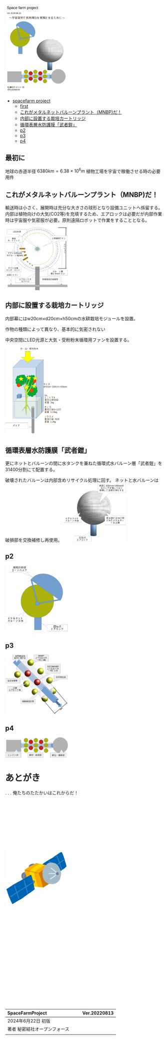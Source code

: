 
<img alt="picture 10" src="images/96f55ec60b3b4d0e7e4404a2c6d20aa2d54dd15c3e83a147f350385419b3c567.png" width="200" />  

<div class="page"/>

- [spacefarm project](#spacefarm-project)
  - [first](#first)
  - [これがメタルネットバルーンプラント（MNBP)だ！](#これがメタルネットバルーンプラントmnbpだ)
  - [内部に設置する栽培カートリッジ](#内部に設置する栽培カートリッジ)
  - [循環表層水防護膜「武者鎧」](#循環表層水防護膜武者鎧)
  - [p2](#p2)
  - [p3](#p3)
  - [p4](#p4)

<div class="page"/>

## 最初に
地球の赤道半径 $6380km = 6.38\times10^{6}m$
植物工場を宇宙で稼働させる時の必要用件

<div class="page"/>

## これがメタルネットバルーンプラント（MNBP)だ！


輸送時は小さく、展開時は充分な大きさの球形となり設備ユニットへ係留する。
内部は植物向けの大気(CO2等)を充填するため、エアロックは必要だが内部作業時は宇宙服や気密服が必要。原則遠隔ロボットで作業をすることとなる。

<img alt="picture 2" src="images/25f4535a3c55a2c88ccf4616957072468aabb963c64bad08e63940ae5e901ba4.jpg" width="200" />  

<div class="page"/>

## 内部に設置する栽培カートリッジ

内部幕にはw20cm×d20cm×h50cmの水耕栽培モジュールを設置。


作物の種類によって異なり、基本的に気密されない


中央空間にLED光源と大気・受粉粉末循環用ファンを設置する。

<img alt="picture 3" src="images/a2afcb1f66f05b4dd54cdc6a2e807e91f5db20e3244f4ba7c29af2ee8c8a179d.png" width="200" />  

<div class="page"/>

## 循環表層水防護膜「武者鎧」

更にネットとバルーンの間に水タンクを兼ねた循環式水バルーン層「武者鎧」を31400分割にて配置する。


破壊されたバルーンは内部含めリサイクル処理に回す。
ネットと水バルーンは破損部を交換補修し再使用。
<img alt="picture 4" src="images/e9805415527ece2a4c6eafb91cdaa828f8bad115a1d9a04457730ef9fde03c50.png" width="200" />  

<div class="page"/>

## p2
<img alt="picture 5" src="images/bec4a49b21680424191b44343d5dc2b51dbdc2c4e587a1491d8bf04fccae81e3.png" width="200" />  

<div class="page"/>

## p3
<img alt="picture 6" src="images/1227143973bae0a4cb6b1b913c65900e5d1b44369bcd87ed0f4b541b1631ea0e.png" width="200" />  

<div class="page"/>

## p4
<img alt="picture 7" src="images/14106f341f1103b781ec50dd9ce22f30b4d5fa8e8b1c8b8cc85dd9a66f2a1681.png" width="200" />  

<div class="page"/>

# あとがき
.
.
.
俺たちのたたかいはこれからだ！

<div class="page"/>

<br>
<div class="page"/>

<br>
<br>
<br>
<br>
<br>
<br>
<br>
<br>
<img alt="picture 9" src="images/908cca4d8e950e2a5e774a93b1ebe670816c83ce5060090635a2228288481809.png" width="200" />  

<div class="page"/>

<br>
<br>
<br>
<br>
<br>
<br>
<br>
<br>
<br>
<br>
<br>
<br>
<br>
<br>
<br>
<br>
<br>
<br>

|SpaceFarmProject|||Ver.20220813|
|:---|:---|:---|:---|
|2024年6月22日 初版||||
|著者 秘密結社オープンフォース||||
|||||